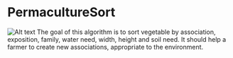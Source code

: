 # PermacultureSort
![Alt text](/image/permasortAPI.gif)
The goal of this algorithm is to sort vegetable by association, exposition, family, water need, width, height and soil need. It should help a farmer to create new associations, appropriate to the environment. 

